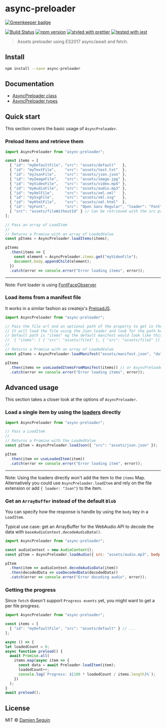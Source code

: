 # async-preloader

[![Greenkeeper badge](https://badges.greenkeeper.io/dmnsgn/async-preloader.svg)](https://greenkeeper.io/)

[![Build Status](https://travis-ci.org/dmnsgn/async-preloader.svg?branch=master)](https://travis-ci.org/dmnsgn/async-preloader)
[![npm version](https://badge.fury.io/js/async-preloader.svg)](https://www.npmjs.com/package/async-preloader)
[![styled with prettier](https://img.shields.io/badge/styled_with-prettier-ff69b4.svg)](https://github.com/prettier/prettier)
[![tested with jest](https://img.shields.io/badge/tested_with-jest-99424f.svg)](https://github.com/facebook/jest)

> Assets preloader using ES2017 async/await and fetch.

## Install

```bash
npm install --save async-preloader
```

## Documentation

* [AsyncPreloader class](https://dmnsgn.github.io/async-preloader/classes/_index_.asyncpreloader.html)
* [AsyncPreloader types](https://dmnsgn.github.io/async-preloader/modules/_types_.html)

## Quick start

This section covers the basic usage of `AsyncPreloader`.

### Preload items and retrieve them

```javascript
import AsyncPreloader from "async-preloader";

const items = [
  { "id": "myDefaultFile", "src": "assets/default"   },
  { "id": "myTextFile",    "src": "assets/text.txt"  },
  { "id": "myJsonFile",    "src": "assets/json.json" },
  { "id": "myImageFile",   "src": "assets/image.jpg" },
  { "id": "myVideoFile",   "src": "assets/video.mp4" },
  { "id": "myAudioFile",   "src": "assets/audio.mp3" },
  { "id": "myXmlFile",     "src": "assets/xml.xml"   },
  { "id": "mySvgFile",     "src": "assets/xml.svg"   },
  { "id": "myHtmlFile",    "src": "assets/xml.html"  },
  { "id": "myFont",        "src": "Open Sans Regular", "loader": "Font" },
  { "src": "assets/fileWithoutId" } // Can be retrieved with the src property eg. AsyncPreloader.items.get("assets/fileWithoutId")
];

// Pass an array of LoadItem
//
// Returns a Promise with an array of LoadedValue
const pItems = AsyncPreloader.loadItems(items);

pItems
  .then(items => {
    const element = AsyncPreloader.items.get("myVideoFile");
    document.body.appendChild(element);
  })
  .catch(error => console.error("Error loading items", error));
```

---
Note: Font loader is using [FontFaceObserver](https://github.com/bramstein/fontfaceobserver)

### Load items from a manifest file

It works in a similar fashion as createjs's [PreloadJS](http://www.createjs.com/docs/preloadjs/classes/LoadQueue.html).

```javascript
import AsyncPreloader from "async-preloader";

// Pass the file url and an optional path of the property to get in the JSON file.
// It will load the file using the Json loader and look for the path key expecting an array of `LoadItem`s.
// Default path is "items" eg the default manifest would look like this:
// `{ "items": [ { "src": "assets/file1" }, { "src": "assets/file2" }] }`
//
// Returns a Promise with an array of LoadedValue
const pItems = AsyncPreloader.loadManifest("assets/manifest.json", "data.preloader.items");

pItems
  .then(items => useLoadedItemsFromManifest(items)) // or AsyncPreloader.items.get("src or id")
  .catch(error => console.error("Error loading items", error));
```

## Advanced usage

This section takes a closer look at the options of `AsyncPreloader`.

### Load a single item by using the [loaders](https://github.com/dmnsgn/async-preloader/blob/master/src/index.ts#L40) directly

```javascript
import AsyncPreloader from "async-preloader";

// Pass a LoadItem
//
// Returns a Promise with the LoadedValue
const pItem = AsyncPreloader.loadJson({ "src": "assets/json.json" });

pItem
  .then(item => useLoadedItem(item))
  .catch(error => console.error("Error loading item", error));
```

---
Note: Using the loaders directly won't add the item to the `items` Map.
Alternatively you could use `AsyncPreloader.loadItem` and rely on the file extension or add `{ loader: "Json"}` to the item.

### Get an `ArrayBuffer` instead of the default `Blob`

You can specify how the response is handle by using the `body` key in a `LoadItem`.

Typical use case: get an ArrayBuffer for the WebAudio API to decode the data with `baseAudioContext.decodeAudioData()`.

```javascript
import AsyncPreloader from "async-preloader";

const audioContext = new AudioContext();
const pItem = AsyncPreloader.loadAudio({ src: "assets/audio.mp3", body: "arrayBuffer" });

pItem
  .then(item => audioContext.decodeAudioData(item))
  .then(decodedData => useDecodedData(decodedData))
  .catch(error => console.error("Error decoding audio", error));
```

### Getting the progress

Since `fetch` doesn't support `Progress events` yet, you might want to get a per file progress.

```javascript
import AsyncPreloader from "async-preloader";

const items = [
  { "id": "myDefaultFile", "src": "assets/default" } // ...
];

async () => {
let loadedCount = 0;
async function preload() {
  await Promise.all(
    items.map(async item => {
      const data = await Preloader.loadItem(item);
      loadedCount++;
      console.log(`Progress: ${100 * loadedCount / items.length}%`);
    })
  );
}
await preload();
```

## License

MIT © [Damien Seguin](https://github.com/dmnsgn)
